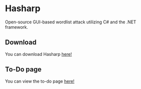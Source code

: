 # Hasharp

Open-source GUI-based wordlist attack utilizing C# and the .NET framework.

## Download

You can download Hasharp [here!](https://github.com/pra1ries/Hasharp/releases/latest)

## To-Do page

You can view the to-do page [here!](/todo.md)
